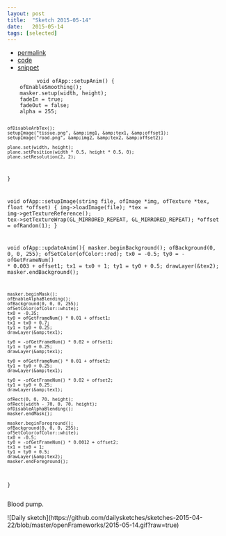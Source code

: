 ```yaml
---
layout: post
title:  "Sketch 2015-05-14"
date:   2015-05-14
tags: [selected]
---
```

<div class="code">
    <ul>
		<li><a href="{% post_url 2015-05-14-sketch %}">permalink</a></li>
		<li><a href="https://github.com/dailysketches/dailySketches/tree/master/sketches/2015-05-14">code</a></li>
		<li><a href="#" class="snippet-button">snippet</a></li>
	</ul>
    <pre class="snippet">
        <code class="cpp">void ofApp::setupAnim() {
    ofEnableSmoothing();
    masker.setup(width, height);
    fadeIn = true;
    fadeOut = false;
    alpha = 255;

    ofDisableArbTex();
    setupImage("tissue.png", &amp;img1, &amp;tex1, &amp;offset1);
    setupImage("road.png", &amp;img2, &amp;tex2, &amp;offset2);

    plane.set(width, height);
    plane.setPosition(width * 0.5, height * 0.5, 0);
    plane.setResolution(2, 2);
}

void ofApp::setupImage(string file, ofImage *img, ofTexture *tex, float *offset) {
    img-&gt;loadImage(file);
    *tex = img-&gt;getTextureReference();
    tex-&gt;setTextureWrap(GL_MIRRORED_REPEAT, GL_MIRRORED_REPEAT);
    *offset = ofRandom(1);
}

void ofApp::updateAnim(){
    masker.beginBackground();
    ofBackground(0, 0, 0, 255);
    ofSetColor(ofColor::red);
    tx0 = -0.5;
    ty0 = -ofGetFrameNum() * 0.003 + offset1;
    tx1 = tx0 + 1;
    ty1 = ty0 + 0.5;
    drawLayer(&amp;tex2);
    masker.endBackground();
    
    masker.beginMask();
    ofEnableAlphaBlending();
    ofBackground(0, 0, 0, 255);
    ofSetColor(ofColor::white);
    tx0 = -0.35;
    ty0 = ofGetFrameNum() * 0.01 + offset1;
    tx1 = tx0 + 0.7;
    ty1 = ty0 + 0.25;
    drawLayer(&amp;tex1);
    
    ty0 = -ofGetFrameNum() * 0.02 + offset1;
    ty1 = ty0 + 0.25;
    drawLayer(&amp;tex1);
    
    ty0 = ofGetFrameNum() * 0.01 + offset2;
    ty1 = ty0 + 0.25;
    drawLayer(&amp;tex1);
    
    ty0 = -ofGetFrameNum() * 0.02 + offset2;
    ty1 = ty0 + 0.25;
    drawLayer(&amp;tex1);
    
    ofRect(0, 0, 70, height);
    ofRect(width - 70, 0, 70, height);
    ofDisableAlphaBlending();
    masker.endMask();
    
    masker.beginForeground();
    ofBackground(0, 0, 0, 255);
    ofSetColor(ofColor::white);
    tx0 = -0.5;
    ty0 = -ofGetFrameNum() * 0.0012 + offset2;
    tx1 = tx0 + 1;
    ty1 = ty0 + 0.5;
    drawLayer(&amp;tex2);
    masker.endForeground();
}</code>
    </pre>
</div>
<p class="description">Blood pump.</p>
![Daily sketch](https://github.com/dailysketches/sketches-2015-04-22/blob/master/openFrameworks/2015-05-14.gif?raw=true)
